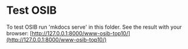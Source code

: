 # Test OSIB

To test OSIB run 'mkdocs serve' in this folder.
See the result with your browser: 
[http://127.0.0.1:8000/www-osib-top10/](http://127.0.0.1:8000/www-osib-top10/)
